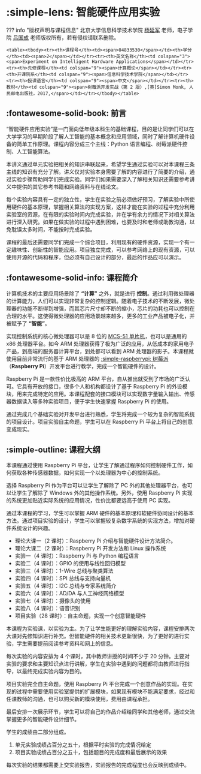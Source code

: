 # :simple-lens: 智能硬件应用实验

??? info "版权声明与课程信息"
    北京大学信息科学技术学院 [杨延军](https://eecs.pku.edu.cn/xxkxjsxy/info/1330/5851.htm) 老师，电子学院 [吕国成](https://ele.pku.edu.cn/info/1122/2594.htm) 老师版权所有，若有侵权请联系删除。

    <table><tbody><tr><th>课程号</th><td><span>04833530</span></td><th>学分</th><td><span>2</span></td></tr><tr><th>英文名称</th><td colspan="3"><span>Experiment on Intelligent Hardware Applications</span></td></tr><tr><th>先修课程</th><td colspan="9"><span>计算概论</span></td></tr><tr><th>开课院系</th><td colspan="9"><span>信息科学技术学院</span></td></tr><tr><th>授课语言</th><td colspan="9"><span>中文</span></td></tr><tr><th>教材</th><td colspan="9"><span>树莓派开发实战（第 2 版）,[英]Simon Monk, 人民邮电出版社，2017,</span></td></tr></tbody></table>

## :fontawesome-solid-book: 前言

“智能硬件应用实验”是一门面向低年级本科生的基础课程，目的是让同学们可以在大学学习的早期阶段了解人工智能的基本概念和应用领域，同时了解计算机硬件设备的简单工作原理。课程内容分成三个主线：Python 语言编程、树莓派硬件控制、人工智能算法。

本讲义通过单元实验把相关的知识串联起来，希望学生通过实验可以对本课程三条主线的知识有充分了解。讲义仅对实验本身需要了解的内容进行了简要的介绍，通过实验步骤帮助同学们完成实验。同学们如果需要深入了解相关知识还需要参考讲义中提供的其它参考书籍和网络资料与在线论文。

每个实验内容具有一定的独立性，学生在实验之前必须做好预习，了解实验中所使用硬件的基本原理，掌握相关算法的实现方案，这样才能在实验的过程中充分利用实验室的资源，在有限的实验时间内完成实验，并在学有余力的情况下对相关算法进行深入研究。如果在做实验的过程中遇到困难，也要及时和老师或助教沟通，以免耽误太多时间，不能按时完成实验。

课程的最后还需要同学们完成一个综合项目，利用现有的硬件资源，实现一个有一定趣味性、创新性的智能应用。项目独立完成，可以参考网络上的现有资源，可以使用开源的代码和程序，但必须有自己设计的部分，最后的作品应可以演示。

## :fontawesome-solid-info: 课程简介

计算机技术的主要应用场景除了 **“计算”** 之外，就是进行 **控制**。通过利用微处理器的计算能力，人们可以实现非常复杂的控制逻辑。随着电子技术的不断发展，微处理器的功能不断得到增强，而其芯片尺寸却不断的缩小，芯片的功耗也可以控制在合理的水平。这使得微处理器的应用场景越来越多，更多的工业产品被电子化，并被赋予了 **“智能”**。

实现控制系统的核心微处理器可以是 8 位的 [MCS-51 单片机](https://baike.baidu.com/item/MCS-51%E5%8D%95%E7%89%87%E6%9C%BA/248465)，也可以是通用的 x86 处理器平台。如今 ARM 处理器获得了极为广泛的应用，从低成本的家用电子产品，到高端的服务器计算平台，到处都可以看到 ARM 处理器的影子。本课程就使用目前非常流行的基于 ARM 处理器的 [:simple-raspberrypi: 树莓派](https://www.raspberrypi.com/)（**Raspberry Pi**）开发平台进行教学，完成一个智能硬件的设计。

Raspberry Pi 是一款性价比极高的 ARM 平台，自从推出就受到了市场的广泛认可。它具有开放的接口，很多个人和机构都设计了基于 Raspberry Pi 的外设模块，用来完成特定的应用。本课程配套的接口模块可以实现数字量输入输出、传感器数据读入等多种实验项目，便于学生快速掌握 Raspberry Pi 的使用。

通过完成几个基础实验对开发平台进行熟悉，学生将完成一个较为复杂的智能系统的项目设计。项目实验自主命题，学生可以在 Raspberry Pi 平台上将自己的创意变成现实。

## :simple-outline: 课程大纲

本课程通过使用 Raspberry Pi 平台，让学生了解通过程序如何控制硬件工作，如何获取各种传感器数据，如何实现一个以处理器为中心的控制系统。

选择 Raspberry Pi 作为平台可以让学生了解除了 PC 外的其他处理器平台，也可以让学生了解除了 Windows 外的其他操作系统。另外，使用 Raspberry Pi 实现的系统更加贴近实际系统的应用情况，性价比都要远高于使用 PC 实现。

通过本课程的学习，学生可以掌握 ARM 硬件的基本原理和软硬件协同设计的基本方法。通过项目实验的设计，学生可以掌握较复杂数字系统的实现方法，增加对硬件系统设计的兴趣。

- 理论大课一（2 课时）：Raspberry Pi 介绍与智能硬件设计方法简介。
- 理论大课二（2 课时）：Raspberry Pi 开发方法和 Linux 操作系统
- 实验一（4 课时）：Raspberry Pi 与 Python 编程语言
- 实验二（4 课时）：GPIO 的使用与线性回归模型
- 实验三（4 课时）：1-Wire 总线与聚类算法
- 实验四（4 课时）：SPI 总线与支持向量机
- 实验五（4 课时）：I2C 总线与专家系统简介
- 实验六（4 课时）：AD/DA 与人工神经网络模型
- 实验七（4 课时）：摄像头的使用
- 实验八（4 课时）：语音识别
- 项目实验（28 课时）：自主命题，实现一个创意智能硬件

本课程为实验课，以实验为主。为了让学生能更好的理解实验内容，课程安排两次大课对先修知识进行补充。但智能硬件的相关技术更新很快，为了更好的进行实验，学生需要提前阅读参考资料和网上的信息。

每次实验的内容安排为 4 个课时，其中教师讲授的时间不少于 20 分钟。主要对实验的要求和主要知识点进行讲解，学生在实验中遇到的问题都将由教师进行指导，以最终完成实验内容为目的。

项目实验完全自主命题，使用 Raspberry Pi 平台完成一个创意作品的实现。在实现的过程中需要使用实验室提供的扩展模块，如果现有模块不能满足要求，经过和任课教师的沟通，也可以购买新的模块使用，费用由课程承担。

最后安排一次展示环节，学生可以将自己的作品介绍给同学和其他老师，通过交流掌握更多的智能硬件设计细节。

学生的成绩由二部分组成。

1. 单元实验成绩占百分之五十，根据平时实验的完成情况给定
2. 项目实验成绩占百分之五十，包括题目的完成度和最后展示的效果

每次实验的结果都需要上交实验报告，实验报告的完成程度也会反映到成绩中。
